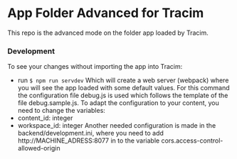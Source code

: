 # App Folder Advanced for Tracim

This repo is the advanced mode on the folder app loaded by Tracim.

### Development
To see your changes without importing the app into Tracim:
- run `$ npm run servdev`
Which will create a web server (webpack) where you will see the app loaded with some default values.
For this command the configuration file debug.js is used which follows the template of the file debug.sample.js. To adapt the configuration to your content, you need to change the variables:
 - content_id: integer
 - workspace_id: integer
Another needed configuration is made in the backend/development.ini, where you need to add http://MACHINE_ADRESS:8077 in to the variable cors.access-control-allowed-origin
